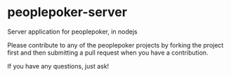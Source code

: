 # peoplepoker-server
Server application for peoplepoker, in nodejs

Please contribute to any of the peoplepoker projects by forking the project first and then submitting a pull request when you have a contribution.

If you have any questions, just ask!